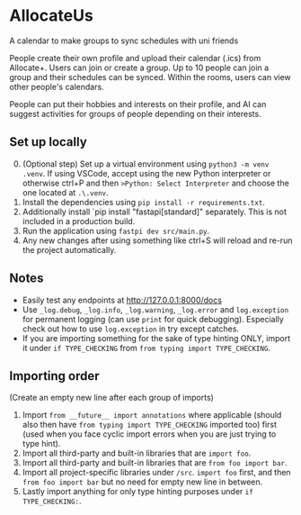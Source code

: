 # AllocateUs

A calendar to make groups to sync schedules with uni friends

People create their own profile and upload their calendar (.ics) from Allocate+. Users can join or create a group. Up to 10 people can join a group and their schedules can be synced. Within the rooms, users can view other people's calendars.

People can put their hobbies and interests on their profile, and AI can suggest activities for groups of people depending on their interests.

## Set up locally
0. (Optional step) Set up a virtual environment using `python3 -m venv .venv`. If using VSCode, accept using the new Python interpreter or otherwise ctrl+P and then `>Python: Select Interpreter` and choose the one located at `.\.venv`.
1. Install the dependencies using `pip install -r requirements.txt`.
2. Additionally install `pip install "fastapi[standard]" separately. This is not included in a production build.
3. Run the application using `fastpi dev src/main.py`.
4. Any new changes after using something like ctrl+S will reload and re-run the project automatically.

## Notes
- Easily test any endpoints at http://127.0.0.1:8000/docs 
- Use `_log.debug`, `_log.info`, `_log.warning`, `_log.error` and `log.exception` for permanent logging (can use `print` for quick debugging). Especially check out how to use `log.exception` in try except catches.
- If you are importing something for the sake of type hinting ONLY, import it under `if TYPE_CHECKING` from `from typing import TYPE_CHECKING`.

## Importing order
(Create an empty new line after each group of imports)
1. Import `from __future__ import annotations` where applicable (should also then have `from typing import TYPE_CHECKING` imported too) first (used when you face cyclic import errors when you are just trying to type hint).
2. Import all third-party and built-in libraries that are `import foo`.
3. Import all third-party and built-in libraries that are `from foo import bar`.
4. Import all project-specific libraries under `/src`. `import foo` first, and then `from foo import bar` but no need for empty new line in between.
5. Lastly import anything for only type hinting purposes under `if TYPE_CHECKING:`.
